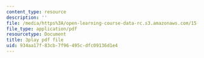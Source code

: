 ```yaml
---
content_type: resource
description: ''
file: /media/https%3A/open-learning-course-data-rc.s3.amazonaws.com/15-071-the-analytics-edge-spring-2017/934aa17f83cb7f96495cdfc09136d1e4_D-9R7zfUTWw.pdf
file_type: application/pdf
resourcetype: Document
title: 3play pdf file
uid: 934aa17f-83cb-7f96-495c-dfc09136d1e4
---
```

